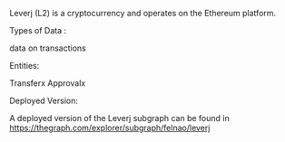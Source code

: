 
Leverj (L2) is a cryptocurrency and operates on the Ethereum platform.

Types of Data : 

data on transactions

Entities:

Transferx
Approvalx


Deployed Version:

A deployed version of the Leverj subgraph can be found in https://thegraph.com/explorer/subgraph/felnao/leverj

